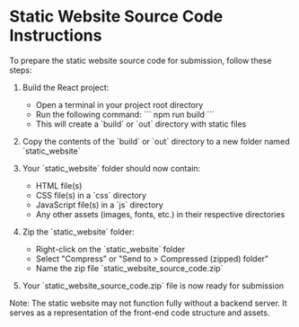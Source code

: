 # Static Website Source Code Instructions

To prepare the static website source code for submission, follow these steps:

1. Build the React project:
   - Open a terminal in your project root directory
   - Run the following command:
     \`\`\`
     npm run build
     \`\`\`
   - This will create a \`build\` or \`out\` directory with static files

2. Copy the contents of the \`build\` or \`out\` directory to a new folder named \`static_website\`

3. Your \`static_website\` folder should now contain:
   - HTML file(s)
   - CSS file(s) in a \`css\` directory
   - JavaScript file(s) in a \`js\` directory
   - Any other assets (images, fonts, etc.) in their respective directories

4. Zip the \`static_website\` folder:
   - Right-click on the \`static_website\` folder
   - Select "Compress" or "Send to > Compressed (zipped) folder"
   - Name the zip file \`static_website_source_code.zip\`

5. Your \`static_website_source_code.zip\` file is now ready for submission

Note: The static website may not function fully without a backend server. It serves as a representation of the front-end code structure and assets.

